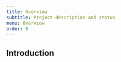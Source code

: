 ```yaml
---
title: Overview
subtitle: Project description and status
menu: Overview
order: 0
---
```


## Introduction




